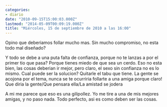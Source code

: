 ```yaml
---
categories:
- diario
date: "2010-09-15T15:00:03.000Z"
lastmod: "2014-05-09T00:09:19.000Z"
title: "Miércoles, 15 de septiembre de 2010 a las 16:00"
---
```


Opino que deberiamos follar mucho mas. Sin mucho compromiso, no esta todo mal diseñado?

Y todo se debe a una puta falta de confianza, porque no te lanzas a por el primer tio que pasa? Porque tienes miedo de que sea un cerdo.
Eso no esta bien, las cosas deberian ir mejor, pero claro, el sexo sin confianza no es lo mismo. Cual puede ser la solucion? Quitarle el tabu que tiene. La gente se acojona por el tema, nunca se te ocurriria follarte a una amiga porque claro! Que diria la gente/Que pensara ella/La amistad se jodera

A mi me parece que eso es una gilipollez. Yo me tire a una de mis mejores amigas, y no paso nada. Todo perfecto, asi es como deben ser las cosas.